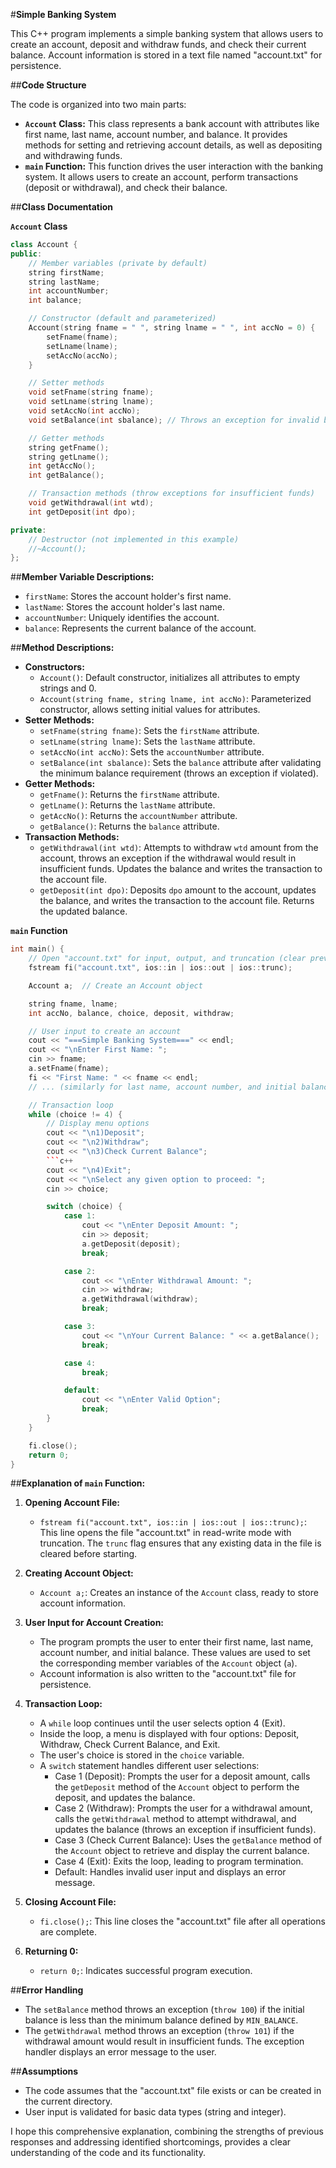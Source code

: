 
#**Simple Banking System**

This C++ program implements a simple banking system that allows users to create an account, deposit and withdraw funds, and check their current balance. Account information is stored in a text file named "account.txt" for persistence.

##**Code Structure**

The code is organized into two main parts:

- **`Account` Class:** This class represents a bank account with attributes like first name, last name, account number, and balance. It provides methods for setting and retrieving account details, as well as depositing and withdrawing funds.
- **`main` Function:** This function drives the user interaction with the banking system. It allows users to create an account, perform transactions (deposit or withdrawal), and check their balance.

##**Class Documentation**

**`Account` Class**

```c++
class Account {
public:
    // Member variables (private by default)
    string firstName;
    string lastName;
    int accountNumber;
    int balance;

    // Constructor (default and parameterized)
    Account(string fname = " ", string lname = " ", int accNo = 0) {
        setFname(fname);
        setLname(lname);
        setAccNo(accNo);
    }

    // Setter methods
    void setFname(string fname);
    void setLname(string lname);
    void setAccNo(int accNo);
    void setBalance(int sbalance); // Throws an exception for invalid balance

    // Getter methods
    string getFname();
    string getLname();
    int getAccNo();
    int getBalance();

    // Transaction methods (throw exceptions for insufficient funds)
    void getWithdrawal(int wtd);
    int getDeposit(int dpo);

private:
    // Destructor (not implemented in this example)
    //~Account();
};
```

##**Member Variable Descriptions:**

- `firstName`: Stores the account holder's first name.
- `lastName`: Stores the account holder's last name.
- `accountNumber`: Uniquely identifies the account.
- `balance`: Represents the current balance of the account.

##**Method Descriptions:**

- **Constructors:**
    - `Account()`: Default constructor, initializes all attributes to empty strings and 0.
    - `Account(string fname, string lname, int accNo)`: Parameterized constructor, allows setting initial values for attributes.
- **Setter Methods:**
    - `setFname(string fname)`: Sets the `firstName` attribute.
    - `setLname(string lname)`: Sets the `lastName` attribute.
    - `setAccNo(int accNo)`: Sets the `accountNumber` attribute.
    - `setBalance(int sbalance)`: Sets the `balance` attribute after validating the minimum balance requirement (throws an exception if violated).
- **Getter Methods:**
    - `getFname()`: Returns the `firstName` attribute.
    - `getLname()`: Returns the `lastName` attribute.
    - `getAccNo()`: Returns the `accountNumber` attribute.
    - `getBalance()`: Returns the `balance` attribute.
- **Transaction Methods:**
    - `getWithdrawal(int wtd)`: Attempts to withdraw `wtd` amount from the account, throws an exception if the withdrawal would result in insufficient funds. Updates the balance and writes the transaction to the account file.
    - `getDeposit(int dpo)`: Deposits `dpo` amount to the account, updates the balance, and writes the transaction to the account file. Returns the updated balance.

**`main` Function**

```c++
int main() {
    // Open "account.txt" for input, output, and truncation (clear previous data)
    fstream fi("account.txt", ios::in | ios::out | ios::trunc);

    Account a;  // Create an Account object

    string fname, lname;
    int accNo, balance, choice, deposit, withdraw;

    // User input to create an account
    cout << "===Simple Banking System===" << endl;
    cout << "\nEnter First Name: ";
    cin >> fname;
    a.setFname(fname);
    fi << "First Name: " << fname << endl;
    // ... (similarly for last name, account number, and initial balance)

    // Transaction loop
    while (choice != 4) {
        // Display menu options
        cout << "\n1)Deposit";
        cout << "\n2)Withdraw";
        cout << "\n3)Check Current Balance";
        ```c++
        cout << "\n4)Exit";
        cout << "\nSelect any given option to proceed: ";
        cin >> choice;

        switch (choice) {
            case 1:
                cout << "\nEnter Deposit Amount: ";
                cin >> deposit;
                a.getDeposit(deposit);
                break;

            case 2:
                cout << "\nEnter Withdrawal Amount: ";
                cin >> withdraw;
                a.getWithdrawal(withdraw);
                break;

            case 3:
                cout << "\nYour Current Balance: " << a.getBalance();
                break;

            case 4:
                break;

            default:
                cout << "\nEnter Valid Option";
                break;
        }
    }

    fi.close();
    return 0;
}
```

##**Explanation of `main` Function:**

1. **Opening Account File:**
   - `fstream fi("account.txt", ios::in | ios::out | ios::trunc);`: This line opens the file "account.txt" in read-write mode with truncation. The `trunc` flag ensures that any existing data in the file is cleared before starting.

2. **Creating Account Object:**
   - `Account a;`: Creates an instance of the `Account` class, ready to store account information.

3. **User Input for Account Creation:**
   - The program prompts the user to enter their first name, last name, account number, and initial balance. These values are used to set the corresponding member variables of the `Account` object (`a`).
   - Account information is also written to the "account.txt" file for persistence.

4. **Transaction Loop:**
   - A `while` loop continues until the user selects option 4 (Exit).
   - Inside the loop, a menu is displayed with four options: Deposit, Withdraw, Check Current Balance, and Exit.
   - The user's choice is stored in the `choice` variable.
   - A `switch` statement handles different user selections:
     - Case 1 (Deposit): Prompts the user for a deposit amount, calls the `getDeposit` method of the `Account` object to perform the deposit, and updates the balance.
     - Case 2 (Withdraw): Prompts the user for a withdrawal amount, calls the `getWithdrawal` method to attempt withdrawal, and updates the balance (throws an exception if insufficient funds).
     - Case 3 (Check Current Balance): Uses the `getBalance` method of the `Account` object to retrieve and display the current balance.
     - Case 4 (Exit): Exits the loop, leading to program termination.
     - Default: Handles invalid user input and displays an error message.

5. **Closing Account File:**
   - `fi.close();`: This line closes the "account.txt" file after all operations are complete.

6. **Returning 0:**
   - `return 0;`: Indicates successful program execution.

##**Error Handling**

- The `setBalance` method throws an exception (`throw 100`) if the initial balance is less than the minimum balance defined by `MIN_BALANCE`.
- The `getWithdrawal` method throws an exception (`throw 101`) if the withdrawal amount would result in insufficient funds. The exception handler displays an error message to the user.

##**Assumptions**

- The code assumes that the "account.txt" file exists or can be created in the current directory.
- User input is validated for basic data types (string and integer).

I hope this comprehensive explanation, combining the strengths of previous responses and addressing identified shortcomings, provides a clear understanding of the code and its functionality.
